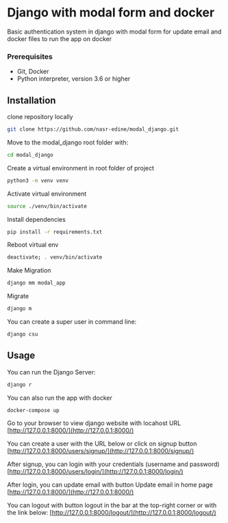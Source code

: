 # Django with modal form and docker

Basic authentication system in django with modal form for update email and docker files to run the app on docker

### Prerequisites

- Git, Docker
- Python interpreter, version 3.6 or higher

## Installation

clone repository locally

```bash
git clone https://github.com/nasr-edine/modal_django.git
```

Move to the modal_django root folder with:

```bash
cd modal_django
```

Create a virtual environment in root folder of project

```bash
python3 -m venv venv
```

Activate virtual environment

```bash
source ./venv/bin/activate
```

Install dependencies

```bash
pip install -r requirements.txt
```

Reboot virtual env

```bash
deactivate; . venv/bin/activate
```

Make Migration

```bash
django mm modal_app
```

Migrate

```bash
django m
```

You can create a super user in command line:

```bash
django csu
```

## Usage

You can run the Django Server:

```bash
django r
```

You can also run the app with docker

```bash
docker-compose up
```

Go to your browser to view django website with locahost URL
[http://127.0.0.1:8000/](http://127.0.0.1:8000/)

You can create a user with the URL below or click on signup button
[http://127.0.0.1:8000/users/signup/](http://127.0.0.1:8000/signup/)

After signup, you can login with your credentials (username and password)
[http://127.0.0.1:8000/users/login/](http://127.0.0.1:8000/login/)

After login, you can update email with button Update email in home page
[http://127.0.0.1:8000/](http://127.0.0.1:8000/)

You can logout with button logout in the bar at the top-right corner or with the link below:
[http://127.0.0.1:8000/logout/](http://127.0.0.1:8000/logout/)
